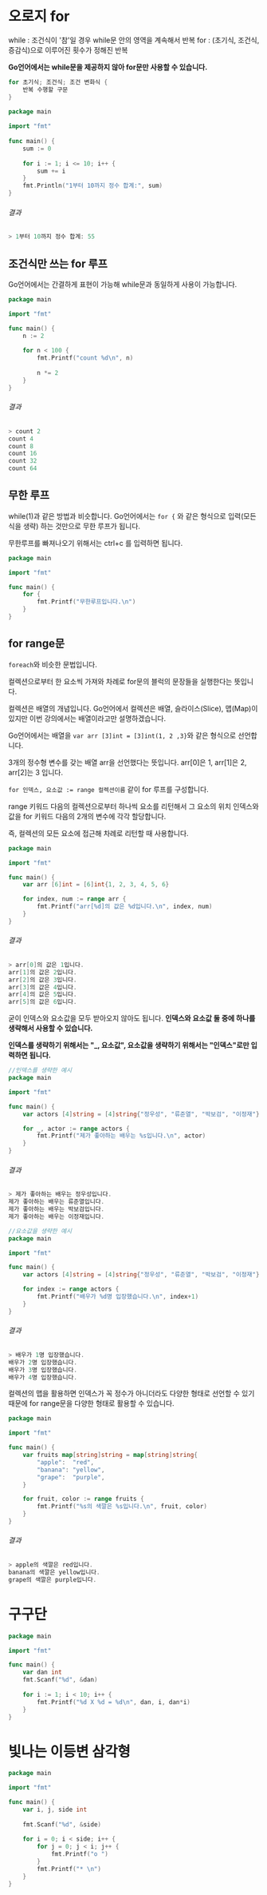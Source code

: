 # 오로지 for

while : 조건식이 '참'일 경우 while문 안의 영역을 계속해서 반복
for : (초기식, 조건식, 증감식)으로 이루어진 횟수가 정해진 반복

__Go언어에서는 while문을 제공하지 않아 for문만 사용할 수 있습니다.__

```go
for 초기식; 조건식; 조건 변화식 {
	반복 수행할 구문
}
```

```go
package main
 
import "fmt"
 
func main() {
	sum := 0
	
	for i := 1; i <= 10; i++ {
		sum += i
	}
	fmt.Println("1부터 10까지 정수 합계:", sum)
}
```
###### 결과
```go
> 1부터 10까지 정수 합계: 55
```

## 조건식만 쓰는 for 루프
Go언어에서는 간결하게 표현이 가능해 while문과 동일하게 사용이 가능합니다.

```go
package main

import "fmt"

func main() {
	n := 2
	
	for n < 100 {
		fmt.Printf("count %d\n", n)
		
		n *= 2
	}
}
```
###### 결과
```go
> count 2
count 4
count 8
count 16
count 32
count 64
```

## 무한 루프
while(1)과 같은 방법과 비슷합니다.
Go언어에서는 `for {` 와 같은 형식으로 입력(모든 식을 생략) 하는 것만으로 무한 루프가 됩니다.

무한루프를 빠져나오기 위해서는 ctrl+c 를 입력하면 됩니다.

```go
package main

import "fmt"

func main() {
	for {
		fmt.Printf("무한루프입니다.\n")
	}
}
```

## for range문
`foreach`와 비슷한 문법입니다.

컬렉션으로부터 한 요소씩 가져와 차례로 for문의 블럭의 문장들을 실행한다는 뜻입니다.

컬렉션은 배열의 개념입니다.
Go언어에서 컬렉션은 배열, 슬라이스(Slice), 맵(Map)이 있지만 이번 강의에서는 배열이라고만 설명하겠습니다.

Go언어에서는 배열을 `var arr [3]int = [3]int(1, 2 ,3}`와 같은 형식으로 선언합니다.

3개의 정수형 변수를 갖는 배열 arr을 선언했다는 뜻입니다.
arr[0]은 1, arr[1]은 2, arr[2]는 3 입니다.

`for 인덱스, 요소값 := range 컬렉션이름` 같이 for 루프를 구성합니다.

range 키워드 다음의 컬렉션으로부터 하나씩 요소를 리턴해서 그 요소의 위치 인덱스와 값을 for 키워드 다음의 2개의 변수에 각각 할당합니다.

즉, 컬렉션의 모든 요소에 접근해 차례로 리턴할 때 사용합니다.

```go
package main

import "fmt"

func main() {
	var arr [6]int = [6]int{1, 2, 3, 4, 5, 6}

	for index, num := range arr {
		fmt.Printf("arr[%d]의 값은 %d입니다.\n", index, num)
	}
}
```
###### 결과
```go
> arr[0]의 값은 1입니다.
arr[1]의 값은 2입니다.
arr[2]의 값은 3입니다.
arr[3]의 값은 4입니다.
arr[4]의 값은 5입니다.
arr[5]의 값은 6입니다.
```

굳이 인덱스와 요소값을 모두 받아오지 않아도 됩니다.
__인덱스와 요소값 둘 중에 하나를 생략해서 사용할 수 있습니다.__

__인덱스를 생략하기 위해서는 "_, 요소값", 요소값을 생략하기 위해서는 "인덱스"로만 입력하면 됩니다.__

```go
//인덱스를 생략한 예시
package main

import "fmt"

func main() {
	var actors [4]string = [4]string{"정우성", "류준열", "박보검", "이정재"}

	for _, actor := range actors {
		fmt.Printf("제가 좋아하는 배우는 %s입니다.\n", actor)
	}
}
```
###### 결과
```go
> 제가 좋아하는 배우는 정우성입니다.
제가 좋아하는 배우는 류준열입니다.
제가 좋아하는 배우는 박보검입니다.
제가 좋아하는 배우는 이정재입니다.
```

```go
//요소값을 생략한 예시
package main

import "fmt"

func main() {
	var actors [4]string = [4]string{"정우성", "류준열", "박보검", "이정재"}

	for index := range actors {
		fmt.Printf("배우가 %d명 입장했습니다.\n", index+1)
	}
}
```
###### 결과
```go
> 배우가 1명 입장했습니다.
배우가 2명 입장했습니다.
배우가 3명 입장했습니다.
배우가 4명 입장했습니다.
```

컬렉션의 맵을 활용하면 인덱스가 꼭 정수가 아니더라도 다양한 형태로 선언할 수 있기 때문에 for range문을 다양한 형태로 활용할 수 있습니다.

```go
package main

import "fmt"

func main() {
	var fruits map[string]string = map[string]string{
		"apple":  "red",
		"banana": "yellow",
		"grape":  "purple",
	}

	for fruit, color := range fruits {
		fmt.Printf("%s의 색깔은 %s입니다.\n", fruit, color)
	}
}
```
###### 결과
```go
> apple의 색깔은 red입니다.
banana의 색깔은 yellow입니다.
grape의 색깔은 purple입니다.
```

# 구구단
```go
package main

import "fmt"

func main() {
	var dan int
	fmt.Scanf("%d", &dan)	
	
	for i := 1; i < 10; i++ {
		fmt.Printf("%d X %d = %d\n", dan, i, dan*i)
	}
}
```

# 빛나는 이등변 삼각형
```go
package main

import "fmt"

func main() {
	var i, j, side int
	
	fmt.Scanf("%d", &side)
	
	for i = 0; i < side; i++ {
		for j = 0; j < i; j++ {
			fmt.Printf("o ")
		}
		fmt.Printf("* \n")
	}
}
```